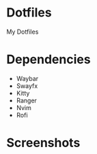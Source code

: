 # Dotfiles
My Dotfiles 

# Dependencies
- Waybar
- Swayfx
- Kitty
- Ranger
- Nvim
- Rofi

# Screenshots 

